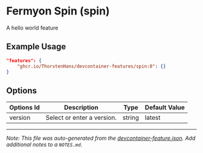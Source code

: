 
# Fermyon Spin (spin)

A hello world feature

## Example Usage

```json
"features": {
    "ghcr.io/ThorstenHans/devcontainer-features/spin:0": {}
}
```

## Options

| Options Id | Description | Type | Default Value |
|-----|-----|-----|-----|
| version | Select or enter a version. | string | latest |



---

_Note: This file was auto-generated from the [devcontainer-feature.json](https://github.com/ThorstenHans/devcontainer-features/blob/main/src/spin/devcontainer-feature.json).  Add additional notes to a `NOTES.md`._
